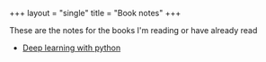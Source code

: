 +++
layout = "single"
title = "Book notes"
+++


These are the notes for the books I'm reading or have already read

- [Deep learning with python](book_notes/deep_learning_with_python/)
